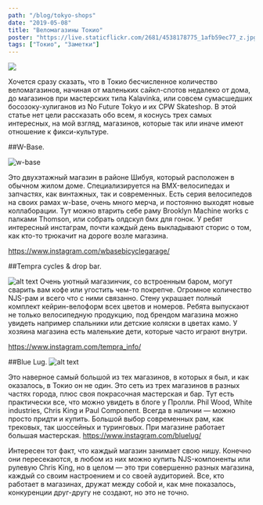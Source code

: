 ```yaml
---
path: "/blog/tokyo-shops"
date: "2019-05-08"
title: "Веломагазины Токио"
poster: "https://live.staticflickr.com/2681/4538178775_1afb59ec77_z.jpg"
tags: ["Токио", "Заметки"]
---
```


![](https://cdn.snsimg.carview.co.jp/minkara/usercar/000/001/608/772/1608772/p1.jpg?ct=ae0878f1d429)

Хочется сразу сказать, что в Токио бесчисленное количество веломагазинов, начиная от маленьких сайкл-спотов недалеко от дома, до магазинов при мастерских типа Kalavinka, или совсем сумасшедших босозоку-хулиганов из No Future Tokyo и их CPW Skateshop. В этой статье нет цели рассказать обо всем, я коснусь трех самых интересных, на мой взгляд, магазинов, которые так или иначе имеют отношение к фикси-культуре.

##W-Base.

![](https://live.staticflickr.com/2681/4538178775_1afb59ec77_z.jpg "w-base")

Это двухэтажный магазин в районе Шибуя, который расположен в обычном жилом доме. Специализируется на BMX-велосипедах и запчастях, как винтажных, так и современных. Есть серия велосипедов на своих рамах w-base, очень много мерча, и постоянно выходят новые коллаборации. Тут можно втарить себе раму Brooklyn Machine works с палками Thomson, или собрать олдскул бмх для гонок. У ребят интересный инстаграм, почти каждый день выкладывают сторис о том, как кто-то трюкачит на дороге возле магазина.

https://www.instagram.com/wbasebicyclegarage/

##Tempra cycles & drop bar.

![alt text](https://sun9-69.userapi.com/c834102/v834102275/34236/vuZRO0icv2E.jpg "w-base")
Очень уютный магазинчик, со встроенным баром, могут сварить вам кофе или угостить чем-то покрепче. Огромное количество NJS-рам и всего что с ними связанно. Стену украшает полный комплект кейрин-велоформ всех цветов и номеров. Ребята выпускают не только велосипедную продукцию, под брендом магазина можно увидеть например спальники или детские коляски в цветах камо. У хозяина магазина есть маленькие дети, которые часто играют внутри.

https://www.instagram.com/tempra_info/

##Blue Lug.
![alt text](https://sun9-10.userapi.com/c834102/v834102275/342d7/qD-fQWqicDA.jpg "w-base")

Это наверное самый большой из тех магазинов, в которых я был, и как оказалось, в Токио он не один. Это сеть из трех магазинов в разных частях города, плюс своя покрасочная мастерская и бар. Тут есть практически все, что можно увидеть в блоге у Пролли. Phil Wood, White industries, Chris King и Paul Component. Всегда в наличии — можно просто придти и купить. Большой выбор современных рам, как трековых, так шоссейных и туринговых. При магазине работает большая мастерская.
https://www.instagram.com/bluelug/

Интересен тот факт, что каждый магазин занимает свою нишу. Конечно они пересекаются, в любом из них можно купить NJS-компоненты или рулевую Chris King, но в целом — это три совершенно разных магазина, каждый со своим настроением и со своей аудиторией. Все, кто работает в магазинах, дружат между собой и, как мне показалось, конкуренции друг-другу не создают, но это не точно.

